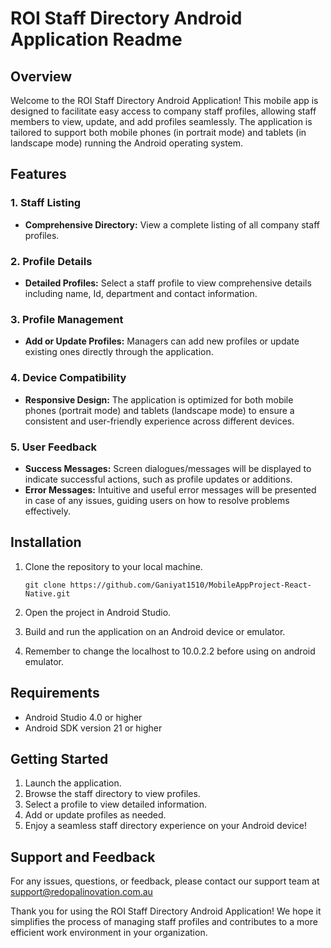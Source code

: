 
# ROI Staff Directory Android Application Readme

## Overview

Welcome to the ROI Staff Directory Android Application! This mobile app is designed to facilitate easy access to company staff profiles, allowing staff members to view, update, and add profiles seamlessly. The application is tailored to support both mobile phones (in portrait mode) and tablets (in landscape mode) running the Android operating system.

## Features

### 1. Staff Listing

- **Comprehensive Directory:** View a complete listing of all company staff profiles.

### 2. Profile Details

- **Detailed Profiles:** Select a staff profile to view comprehensive details including name, Id, department and contact information.

### 3. Profile Management

- **Add or Update Profiles:** Managers can add new profiles or update existing ones directly through the application.

### 4. Device Compatibility

- **Responsive Design:** The application is optimized for both mobile phones (portrait mode) and tablets (landscape mode) to ensure a consistent and user-friendly experience across different devices.

### 5. User Feedback

- **Success Messages:** Screen dialogues/messages will be displayed to indicate successful actions, such as profile updates or additions.
- **Error Messages:** Intuitive and useful error messages will be presented in case of any issues, guiding users on how to resolve problems effectively.

## Installation

1. Clone the repository to your local machine.
   ```
   git clone https://github.com/Ganiyat1510/MobileAppProject-React-Native.git
   ```

2. Open the project in Android Studio.

3. Build and run the application on an Android device or emulator.

4. Remember to change the localhost to 10.0.2.2 before using on android emulator.

## Requirements

- Android Studio 4.0 or higher
- Android SDK version 21 or higher

## Getting Started

1. Launch the application.
2. Browse the staff directory to view profiles.
3. Select a profile to view detailed information.
4. Add or update profiles as needed.
5. Enjoy a seamless staff directory experience on your Android device!

## Support and Feedback

For any issues, questions, or feedback, please contact our support team at support@redopalinovation.com.au

Thank you for using the ROI Staff Directory Android Application! We hope it simplifies the process of managing staff profiles and contributes to a more efficient work environment in your organization.
